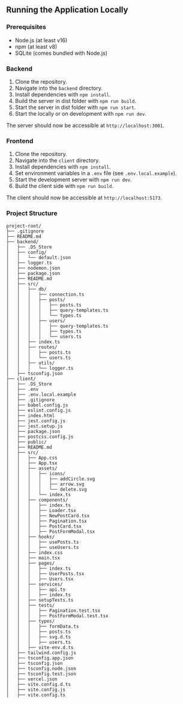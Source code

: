 ## Running the Application Locally

### Prerequisites

- Node.js (at least v16)
- npm (at least v8)
- SQLite (comes bundled with Node.js)

### Backend

1. Clone the repository.
2. Navigate into the `backend` directory.
3. Install dependencies with `npm install`.
4. Build the server in dist folder with `npm run build`.
5. Start the server in dist folder with `npm run start`.
6. Start the locally or on development with `npm run dev`.

The server should now be accessible at `http://localhost:3001`.

### Frontend

1. Clone the repository.
2. Navigate into the `client` directory.
3. Install dependencies with `npm install`.
4. Set environment variables in a `.env` file (see `.env.local.example`).
5. Start the development server with `npm run dev`.
6. Build the client side with `npm run build`.

The client should now be accessible at `http://localhost:5173`.

### Project Structure

```
project-root/
├── .gitignore
├── README.md
├── backend/
│   ├── .DS_Store
│   ├── config/
│   │   └── default.json
│   ├── logger.ts
│   ├── nodemon.json
│   ├── package.json
│   ├── README.md
│   ├── src/
│   │   ├── db/
│   │   │   ├── connection.ts
│   │   │   ├── posts/
│   │   │   │   ├── posts.ts
│   │   │   │   ├── query-templates.ts
│   │   │   │   └── types.ts
│   │   │   ├── users/
│   │   │   │   ├── query-templates.ts
│   │   │   │   ├── types.ts
│   │   │   │   └── users.ts
│   │   ├── index.ts
│   │   ├── routes/
│   │   │   ├── posts.ts
│   │   │   └── users.ts
│   │   ├── utils/
│   │   │   └── logger.ts
│   ├── tsconfig.json
├── client/
│   ├── .DS_Store
│   ├── .env
│   ├── .env.local.example
│   ├── .gitignore
│   ├── babel.config.js
│   ├── eslint.config.js
│   ├── index.html
│   ├── jest.config.js
│   ├── jest.setup.js
│   ├── package.json
│   ├── postcss.config.js
│   ├── public/
│   ├── README.md
│   ├── src/
│   │   ├── App.css
│   │   ├── App.tsx
│   │   ├── assets/
│   │   │   ├── icons/
│   │   │   │   ├── addCircle.svg
│   │   │   │   ├── arrow.svg
│   │   │   │   └── delete.svg
│   │   │   └── index.ts
│   │   ├── components/
│   │   │   ├── index.ts
│   │   │   ├── Loader.tsx
│   │   │   ├── NewPostCard.tsx
│   │   │   ├── Pagination.tsx
│   │   │   ├── PostCard.tsx
│   │   │   ├── PostFormModal.tsx
│   │   ├── hooks/
│   │   │   ├── usePosts.ts
│   │   │   ├── useUsers.ts
│   │   ├── index.css
│   │   ├── main.tsx
│   │   ├── pages/
│   │   │   ├── index.ts
│   │   │   ├── UserPosts.tsx
│   │   │   ├── Users.tsx
│   │   ├── services/
│   │   │   ├── api.ts
│   │   │   ├── index.ts
│   │   ├── setupTests.ts
│   │   ├── tests/
│   │   │   ├── Pagination.test.tsx
│   │   │   ├── PostFormModal.test.tsx
│   │   ├── types/
│   │   │   ├── formData.ts
│   │   │   ├── posts.ts
│   │   │   ├── svg.d.ts
│   │   │   ├── users.ts
│   │   ├── vite-env.d.ts
│   ├── tailwind.config.js
│   ├── tsconfig.app.json
│   ├── tsconfig.json
│   ├── tsconfig.node.json
│   ├── tsconfig.test.json
│   ├── vercel.json
│   ├── vite.config.d.ts
│   ├── vite.config.js
│   ├── vite.config.ts
```
